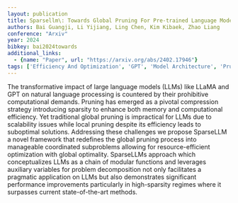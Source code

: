 ```yaml
---
layout: publication
title: Sparsellm\: Towards Global Pruning For Pre-trained Language Models
authors: Bai Guangji, Li Yijiang, Ling Chen, Kim Kibaek, Zhao Liang
conference: "Arxiv"
year: 2024
bibkey: bai2024towards
additional_links:
  - {name: "Paper", url: "https://arxiv.org/abs/2402.17946"}
tags: ['Efficiency And Optimization', 'GPT', 'Model Architecture', 'Pruning', 'RAG', 'Reinforcement Learning', 'Tools']
---
```

The transformative impact of large language models (LLMs) like LLaMA and GPT on natural language processing is countered by their prohibitive computational demands. Pruning has emerged as a pivotal compression strategy introducing sparsity to enhance both memory and computational efficiency. Yet traditional global pruning is impractical for LLMs due to scalability issues while local pruning despite its efficiency leads to suboptimal solutions. Addressing these challenges we propose SparseLLM a novel framework that redefines the global pruning process into manageable coordinated subproblems allowing for resource-efficient optimization with global optimality. SparseLLMs approach which conceptualizes LLMs as a chain of modular functions and leverages auxiliary variables for problem decomposition not only facilitates a pragmatic application on LLMs but also demonstrates significant performance improvements particularly in high-sparsity regimes where it surpasses current state-of-the-art methods.
